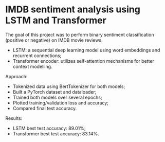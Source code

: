 # IMDB sentiment analysis using LSTM and Transformer

The goal of this project was to perform binary sentiment classification (positive or negative) on IMDB movie reviews.
- LSTM: a sequential deep learning model using word embeddings and recurrent connections;
- Transformer encoder: utilizes self-attention mechanisms for better context modelling.

Approach:
- Tokenized data using BertTokenizer for both models;
- Built a PyTorch dataset and dataloader;
- Trained both models over several epochs;
- Plotted training/validation loss and accuracy;
- Compared final test accuracy.

Results:
- LSTM best test accuracy: 89.01%;
- Transformer best test accuracy: 83.14%.
